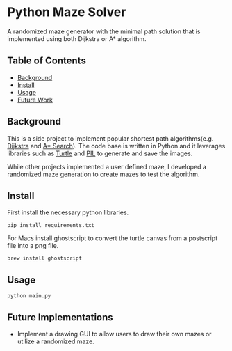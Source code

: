 # Python Maze Solver

A randomized maze generator with the minimal path solution that is implemented using both Dijkstra or A* algorithm.

## Table of Contents
- [Background](#background)
- [Install](#install)
- [Usage](#usage)
- [Future Work](#Future\sImplementations)

## Background

This is a side project to implement popular shortest path algorithms(e.g. [Dijkstra](#https://en.wikipedia.org/wiki/Dijkstra%27s_algorithm#Algorithm) and [A* Search](#https://en.wikipedia.org/wiki/A*_search_algorithm#Pseudocode)). The code base is written in Python and it leverages libraries such as  [Turtle](#https://docs.python.org/3.3/library/turtle.html?highlight=turtle) and [PIL](#https://pillow.readthedocs.io/en/3.0.x/handbook/overview.html) to generate and save the images.

While other projects implemented a user defined maze, I developed a randomized maze generation to create mazes to test the algorithm.  

## Install

First install the necessary python libraries.

```pip install requirements.txt```

For Macs install ghostscript to convert the turtle canvas from a postscript file into a png file.

```brew install ghostscript```

## Usage

```python main.py```


## Future Implementations

 - Implement a drawing GUI to allow users to draw their own mazes or utilize a randomized maze.
